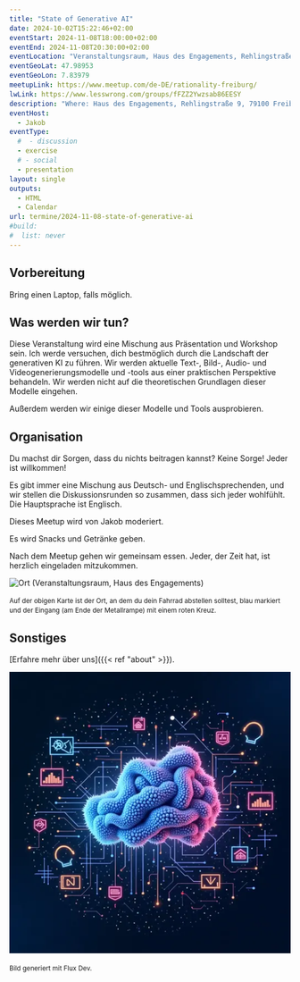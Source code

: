 ```yaml
---
title: "State of Generative AI"
date: 2024-10-02T15:22:46+02:00
eventStart: 2024-11-08T18:00:00+02:00
eventEnd: 2024-11-08T20:30:00+02:00
eventLocation: "Veranstaltungsraum, Haus des Engagements, Rehlingstraße 9, 79100 Freiburg"
eventGeoLat: 47.98953
eventGeoLon: 7.83979
meetupLink: https://www.meetup.com/de-DE/rationality-freiburg/
lwLink: https://www.lesswrong.com/groups/fFZZ2Ywzsab86EESY
description: "Where: Haus des Engagements, Rehlingstraße 9, 79100 Freiburg. When: Friday, February 2nd 2024 at 18:00 hours CEST."
eventHost:
  - Jakob
eventType:
  #  - discussion
  - exercise
  # - social
  - presentation
layout: single
outputs:
  - HTML
  - Calendar
url: termine/2024-11-08-state-of-generative-ai
#build:
#  list: never
---
```


## Vorbereitung

Bring einen Laptop, falls möglich.

## Was werden wir tun?

Diese Veranstaltung wird eine Mischung aus Präsentation und Workshop sein.
Ich werde versuchen, dich bestmöglich durch die Landschaft der generativen KI zu führen.
Wir werden aktuelle Text-, Bild-, Audio- und Videogenerierungsmodelle und -tools aus einer praktischen Perspektive behandeln.
Wir werden nicht auf die theoretischen Grundlagen dieser Modelle eingehen.

Außerdem werden wir einige dieser Modelle und Tools ausprobieren.

## Organisation

Du machst dir Sorgen, dass du nichts beitragen kannst? Keine Sorge! Jeder ist
willkommen!

Es gibt immer eine Mischung aus Deutsch- und Englischsprechenden, und wir stellen die Diskussionsrunden so zusammen, dass sich jeder wohlfühlt. Die Hauptsprache ist Englisch.

Dieses Meetup wird von Jakob moderiert.

Es wird Snacks und Getränke geben.

Nach dem Meetup gehen wir gemeinsam essen. Jeder, der Zeit hat, ist herzlich
eingeladen mitzukommen.

![Ort (Veranstaltungsraum, Haus des Engagements)](/images/hde-new-building-2.png)

<small>Auf der obigen Karte ist der Ort, an dem du dein Fahrrad abstellen
solltest, blau markiert und der Eingang (am Ende der Metallrampe) mit einem
roten Kreuz.</small>

## Sonstiges

[Erfahre mehr über uns]({{< ref "about" >}}).

![State of Generative AI](cover.webp "State of Generative AI")

<small>Bild generiert mit Flux Dev.</small>
